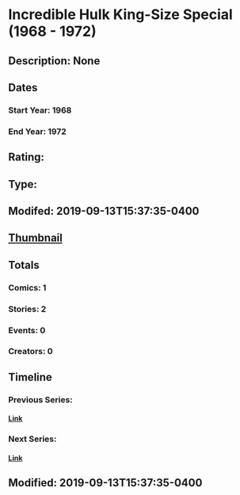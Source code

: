 # Incredible Hulk King-Size Special (1968 - 1972)
## Description: None
## Dates
### Start Year: 1968
### End Year: 1972
## Rating: 
## Type: 
## Modifed: 2019-09-13T15:37:35-0400
## [Thumbnail](http://i.annihil.us/u/prod/marvel/i/mg/b/40/image_not_available.jpg)
## Totals
### Comics: 1
### Stories: 2
### Events: 0
### Creators: 0
## Timeline
### Previous Series: 
#### [Link]()
### Next Series: 
#### [Link]()
## Modified: 2019-09-13T15:37:35-0400